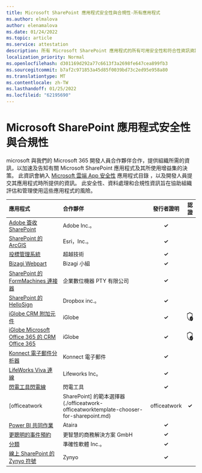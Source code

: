 ```yaml
---
title: Microsoft SharePoint 應用程式安全性與合規性-所有應用程式
ms.author: elmalova
author: elenamalova
ms.date: 01/24/2022
ms.topic: article
ms.service: attestation
description: 所有 Microsoft SharePoint 應用程式的所有可用安全性和符合性資訊資訊。
localization_priority: Normal
ms.openlocfilehash: d301169d292a77c6613f3a2698fe647cea899fb3
ms.sourcegitcommit: b7af2c971853a45d85f0039bd73c2ed95e958a80
ms.translationtype: MT
ms.contentlocale: zh-TW
ms.lasthandoff: 01/25/2022
ms.locfileid: "62195690"
---
```

# <a name="microsoft-sharepoint-apps-security-and-compliance"></a>Microsoft SharePoint 應用程式安全性與合規性

microsoft 與我們的 Microsoft 365 開發人員合作夥伴合作，提供組織所需的資訊，以加速及告知有關 Microsoft SharePoint 應用程式及其所使用增益集的決策。 此資訊會納入 [Microsoft 雲端 App 安全性](https://www.microsoft.com/en-us/enterprise-mobility-security/cloud-app-security) 應用程式目錄 ，以及開發人員提交其應用程式時所提供的資訊。 此安全性、資料處理和合規性資訊旨在協助組織評估和管理使用這些應用程式的風險。

| **應用程式** | **合作夥伴** | **發行者證明** | **認證** |
|:--------|:------------|:----------------------:|:-------------:|
| [Adobe 簽收 SharePoint](./adobe-inc-sign-for-sharepoint.md) | Adobe Inc.。 | **✓** |  |
| [SharePoint 的 ArcGIS](./esri-inc-arcgis-for-sharepoint.md) | Esri，Inc.。 | **✓** |  |
| [投標管理系統](./beyond-technologies-bid-management-system.md) | 超越技術 | **✓** |  |
| [Bizagi Webpart](./bizagi-team-webparts.md) | Bizagi 小組 | **✓** |  |
| [SharePoint 的 FormMachines 連接器](./enterprise-digital-machines-pty-ltd-formmachines-connector-for-sharepoint.md) | 企業數位機器 PTY 有限公司 | **✓** |  |
| [SharePoint 的 HelloSign](./dropbox-inc-hellosign-for-sharepoint.md) | Dropbox inc.。 | **✓** |  |
| [iGlobe CRM 附加元件](./iglobe-crm-add-ons.md) | iGlobe | **✓** | <img alt="Certified application badge" src="../media/certified-badge.png" height="25" width="25" /> |
| [iGlobe Microsoft Office 365 的 CRM Office 365](./iglobe-crm-office-365-for-microsoft.md) | iGlobe | **✓** | <img alt="Certified application badge" src="../media/certified-badge.png" height="25" width="25" /> |
| [Konnect 電子郵件分析器](./konnect-email-parser.md) | Konnect 電子郵件 | **✓** |  |
| [LifeWorks Viva 連線](./lifeworks-inc-viva-connections.md) | Lifeworks Inc。 | **✓** |  |
| [閃電工具閃電線](./lightning-tools-conductor.md) | 閃電工具 | **✓** |  |
| [officeatwork | SharePoint] 的範本選擇器 (./officeatwork-officeatworktemplate-chooser-for-sharepoint.md)  | officeatwork | **✓** |  |
| [Power BI 共同作業](./ataira-power-bi-collaboration.md) | Ataira | **✓** |  |
| [更聰明的事件預約](./smarter-business-solutions-gmbh-event-booking.md) | 更智慧的商務解決方案 GmbH | **✓** |  |
| [分類](./accuracy-software-inc-taxonomy.md) | 準確性軟體 Inc.。 | **✓** |  |
| [線上 SharePoint 的 Zynyo 符號](./zynyo-sign-for-sharepoint-online.md) | Zynyo | **✓** |  |
